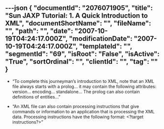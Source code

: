 ---json
{
  "documentId": "2076071905",
  "title": "Sun JAXP Tutorial: 1. A Quick Introduction to XML",
  "documentShortName": "",
  "fileName": "",
  "path": "",
  "date": "2007-10-19T04:24:17.000Z",
  "modificationDate": "2007-10-19T04:24:17.000Z",
  "templateId": "",
  "segmentId": "69",
  "isRoot": "False",
  "isActive": "True",
  "sortOrdinal": "",
  "clientId": "",
  "tag": ""
}
---

* “To complete this journeyman’s introduction to XML, note that an XML file always starts with a prolog… it may contain the following attributes: version… encoding… standalone… The prolog can also contain definitions of entities…”

* “An XML file can also contain processing instructions that give commands or information to an application that is processing the XML data. Processing instructions have the following format: &lt;?target instructions?&gt;”
